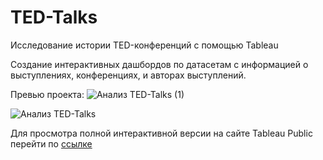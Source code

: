 # TED-Talks
Исследование истории TED-конференций с помощью Tableau

Создание интерактивных дашбордов по датасетам с информацией о выступлениях, конференциях, и авторах выступлений. 

Превью проекта:
![Анализ TED-Talks (1)](https://github.com/k8m8w8/Yandex.Practicum_Projects/assets/166219178/5448a796-9a01-49cd-b8b7-4b8fb2f1f9fc)


![Анализ TED-Talks](https://github.com/k8m8w8/Yandex.Practicum_Projects/assets/166219178/99f484c8-d59d-4816-8e92-5ad39dc2dc25)




Для просмотра полной интерактивной версии на сайте Tableau Public перейти по [ссылке](https://public.tableau.com/views/TED-Talksv1_1/TED-Talks?:language=en-US&:sid=&:display_count=n&:origin=viz_share_link)

